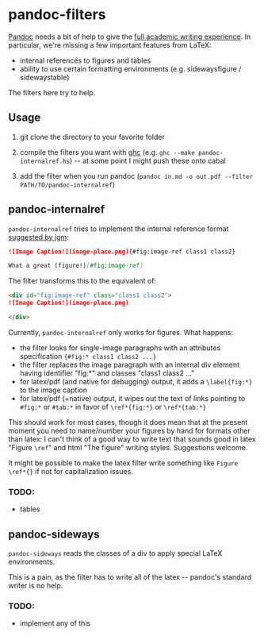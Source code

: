 # pandoc-filters

[Pandoc](http://johnmacfarlane.net/pandoc/) needs a bit of help to give the
[full academic writing experience](https://github.com/jgm/pandoc/issues/813). In
particular, we're missing a few important features from LaTeX:

 -  internal references to figures and tables
 -  ability to use certain formatting environments (e.g. sidewaysfigure
    / sidewaystable)

The filters here try to help.

## Usage

1.  git clone the directory to your favorite folder

2.  compile the filters you want with [ghc](http://www.haskell.org/platform/)
    (e.g. `ghc --make pandoc-internalref.hs`) -- at some point I might push these
    onto cabal

3.  add the filter when you run pandoc (`pandoc in.md -o out.pdf --filter
    PATH/TO/pandoc-internalref`)

## pandoc-internalref

`pandoc-internalref` tries to implement the internal reference format
[suggested by jgm](https://github.com/jgm/pandoc/issues/813#issuecomment-21417209):

```markdown
![Image Caption!](image-place.png){#fig:image-ref class1 class2}

What a great (figure!)[#fig:image-ref]
```

The filter transforms this to the equivalent of:

```markdown
<div id="fig:image-ref" class="class1 class2">
![Image Caption!](image-place.png)

</div>
```

Currently, `pandoc-internalref` only works for figures. What happens:

 -  the filter looks for single-image paragraphs with an attributes specification
    `{#fig:* class1 class2 ...}`
 -  the filter replaces the image paragraph with an internal div element having
    identifier "fig:\*" and classes "class1 class2 ..."
 -  for latex/pdf (and native for debugging) output, it adds a `\label{fig:*}` to
    the image caption
 -  for latex/pdf (+native) output, it wipes out the text of links pointing to
    `#fig:*` or `#tab:*` in favor of `\ref*{fig:*}` or `\ref*{tab:*}`

This should work for most cases, though it does mean that at the present moment
you need to name/number your figures by hand for formats other than latex:
I can't think of a good way to write text that sounds good in latex "Figure
`\ref`" and html "The figure" writing styles. Suggestions welcome.

It might be possible to make the latex filter write something like `Figure
\ref*{}` if not for capitalization issues.

### TODO:

 - tables

## pandoc-sideways

`pandoc-sideways` reads the classes of a div to apply special LaTeX
environments.

This is a pain, as the filter has to write all of the latex -- pandoc's standard
writer is no help.

### TODO:

 - implement any of this

